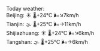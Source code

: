 Today weather:  
Beijing: ☀️   🌡️+24°C 🌬️↘7km/h  
Tianjin: 🌫  🌡️+25°C 🌬️→11km/h  
Shijiazhuang: ☀️   🌡️+24°C 🌬️↘6km/h  
Tangshan: 🌫  🌡️+25°C 🌬️→6km/h  

